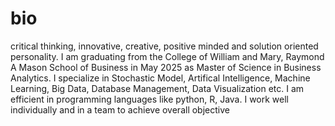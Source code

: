 # bio
critical thinking, innovative, creative, positive minded and solution oriented personality. I am graduating from the College of William and Mary, Raymond A Mason School of Business in May 2025 as Master of Science in Business Analytics. I specialize in Stochastic Model, Artifical Intelligence, Machine Learning, Big Data, Database Management, Data Visualization etc. I am efficient in programming languages like python, R, Java. I work well individually and in a team to achieve overall objective 
